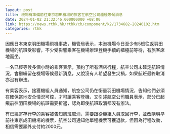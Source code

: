 ```yaml
---
layout: post
title: 機場有準備前往東京羽田機場的旅客在航空公司櫃檯等候消息
date: 2024-01-02 21:32:46.000000000 +08:00
link: https://news.rthk.hk/rthk/ch/component/k2/1734682-20240102.htm
categories: rthk
---
```


因應日本東京羽田機場飛機事故，機管局表示，本港機場今日至少有5班往返羽田機場的航班受影響，不少受影響乘客在機場辦理登機手續的櫃檯前等待，有旅客席地而坐。

一名已經等候多個小時的乘客表示，預約了所有酒店行程，航空公司未確定航班情況，會繼續留在機場等候最新消息，又說沒有人希望發生災禍，如果航班最終取消亦沒有辦法。

有乘客表示，接獲機組人員通知，航空公司仍在衡量羽田機場情況，告知他們必須在確保當地安全情況可控，才可讓乘客登機，又引述航空公司職員表示，部分已起飛前往羽田機場的航班需要折返，認為即使航班取消都沒有辦法。

有已經寄存行李的乘客被告知航班取消，需要跟從機組人員取回行李，並改購明早前往東京成田機場的機票，航空公司通知他單程機票可獲退款，但因為行程改動，相信需要額外支付約2000元。
